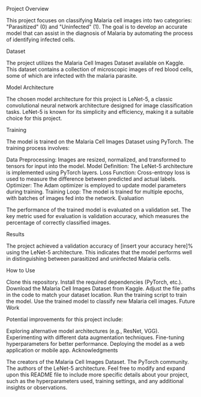 Project Overview

This project focuses on classifying Malaria cell images into two categories: "Parasitized" (0) and "Uninfected" (1). The goal is to develop an accurate model that can assist in the diagnosis of Malaria by automating the process of identifying infected cells.

Dataset

The project utilizes the Malaria Cell Images Dataset available on Kaggle. This dataset contains a collection of microscopic images of red blood cells, some of which are infected with the malaria parasite.

Model Architecture

The chosen model architecture for this project is LeNet-5, a classic convolutional neural network architecture designed for image classification tasks. LeNet-5 is known for its simplicity and efficiency, making it a suitable choice for this project.

Training

The model is trained on the Malaria Cell Images Dataset using PyTorch. The training process involves:

Data Preprocessing: Images are resized, normalized, and transformed to tensors for input into the model.
Model Definition: The LeNet-5 architecture is implemented using PyTorch layers.
Loss Function: Cross-entropy loss is used to measure the difference between predicted and actual labels.
Optimizer: The Adam optimizer is employed to update model parameters during training.
Training Loop: The model is trained for multiple epochs, with batches of images fed into the network.
Evaluation

The performance of the trained model is evaluated on a validation set. The key metric used for evaluation is validation accuracy, which measures the percentage of correctly classified images.

Results

The project achieved a validation accuracy of [insert your accuracy here]% using the LeNet-5 architecture. This indicates that the model performs well in distinguishing between parasitized and uninfected Malaria cells.

How to Use

Clone this repository.
Install the required dependencies (PyTorch, etc.).
Download the Malaria Cell Images Dataset from Kaggle.
Adjust the file paths in the code to match your dataset location.
Run the training script to train the model.
Use the trained model to classify new Malaria cell images.
Future Work

Potential improvements for this project include:

Exploring alternative model architectures (e.g., ResNet, VGG).
Experimenting with different data augmentation techniques.
Fine-tuning hyperparameters for better performance.
Deploying the model as a web application or mobile app.
Acknowledgments

The creators of the Malaria Cell Images Dataset.
The PyTorch community.
The authors of the LeNet-5 architecture.
Feel free to modify and expand upon this README file to include more specific details about your project, such as the hyperparameters used, training settings, and any additional insights or observations.
